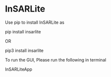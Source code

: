 # InSARLite

Use pip to install InSARLite as 

pip install insarlite

OR

pip3 install insarlite

To run the GUI, Please run the following in terminal

InSARLiteApp
